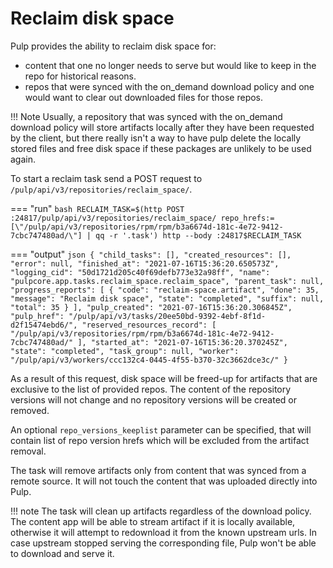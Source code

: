 # Reclaim disk space

Pulp provides the ability to reclaim disk space for:

- content that one no longer needs to serve but would like to keep in the repo for historical reasons.
- repos that were synced with the on_demand download policy and one would want to clear out
  downloaded files for those repos.

!!! Note
    Usually, a repository that was synced with the on_demand download policy will store artifacts locally after they have been requested by the client, but there really isn't a way to have pulp delete the locally stored files and free disk space if these packages are unlikely to be used again.

To start a reclaim task send a POST request to `/pulp/api/v3/repositories/reclaim_space/`.

=== "run"
    ```bash
    RECLAIM_TASK=$(http POST :24817/pulp/api/v3/repositories/reclaim_space/ repo_hrefs:=[\"/pulp/api/v3/repositories/rpm/rpm/b3a6674d-181c-4e72-9412-7cbc747480ad/\"] | qq -r '.task')
    http --body :24817$RECLAIM_TASK
    ```

=== "output"
    ```json
    {
        "child_tasks": [],
        "created_resources": [],
        "error": null,
        "finished_at": "2021-07-16T15:36:20.650573Z",
        "logging_cid": "50d1721d205c40f69defb773e32a98ff",
        "name": "pulpcore.app.tasks.reclaim_space.reclaim_space",
        "parent_task": null,
        "progress_reports": [
           {
                "code": "reclaim-space.artifact",
                "done": 35,
                "message": "Reclaim disk space",
                "state": "completed",
                "suffix": null,
                "total": 35
            }
        ],
        "pulp_created": "2021-07-16T15:36:20.306845Z",
        "pulp_href": "/pulp/api/v3/tasks/20ee50bd-9392-4ebf-8f1d-d2f15474ebd6/",
        "reserved_resources_record": [
            "/pulp/api/v3/repositories/rpm/rpm/b3a6674d-181c-4e72-9412-7cbc747480ad/"
        ],
        "started_at": "2021-07-16T15:36:20.370245Z",
        "state": "completed",
        "task_group": null,
        "worker": "/pulp/api/v3/workers/ccc132c4-0445-4f55-b370-32c3662dce3c/"
     }
    ```

As a result of this request, disk space will be freed-up for artifacts that are exclusive to the
list of provided repos. The content of the repository versions will not change and no repository
versions will be created or removed.

An optional `repo_versions_keeplist` parameter can be specified, that will contain list of repo
version hrefs which will be excluded from the artifact removal.

The task will remove artifacts only from content that was synced from a remote source. It will not
touch the content that was uploaded directly into Pulp.

!!! note
    The task will clean up artifacts regardless of the download policy. The content app will be able
    to stream artifact if it is locally available, otherwise it will attempt to redownload it from
    the known upstream urls. In case upstream stopped serving the corresponding file, Pulp won't be
    able to download and serve it.

